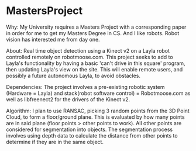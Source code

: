 # MastersProject

Why: My University requires a Masters Project with a corresponding paper in order for me to get my Masters Degree in CS. And
  I like robots. Robot vision has interested me from day one.
  
About: Real time object detection using a Kinect v2 on a Layla robot controlled remotely on robotmoose.com. This project
  seeks to add to Layla's functionality by having a basic 'can't drive in this square' program, then updating Layla's view
  on the site. This will enable remote users, and possibly a future autonomous Layla, to avoid obstacles. 
  
Dependencies: The project involves a pre-existing robotic system (Hardware = Layla) and stack(robot software control) 
  = Robotmoose.com as well as libfreenect2 for the drivers of the Kinect v2.
  
Algorithm: I plan to use RANSAC, picking 3 random points from the 3D Point Cloud, to form a floor/ground plane. This
  is evaluated by how many points are in said plane (floor points > other points to work). All other points are considered
  for segmentation into objects. The segmentation process involves using depth data to calculate the distance from other 
  points to determine if they are in the same object. 
  
